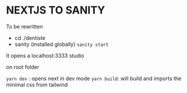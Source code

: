 # NEXTJS TO SANITY

To be rewritten

- cd ./dentiste
- sanity (installed globally) `sanity start`

It opens a localhost:3333 studio

on root folder

`yarn dev` : opens next in dev mode
`yarn build`: will build and imports the minimal css from tailwind